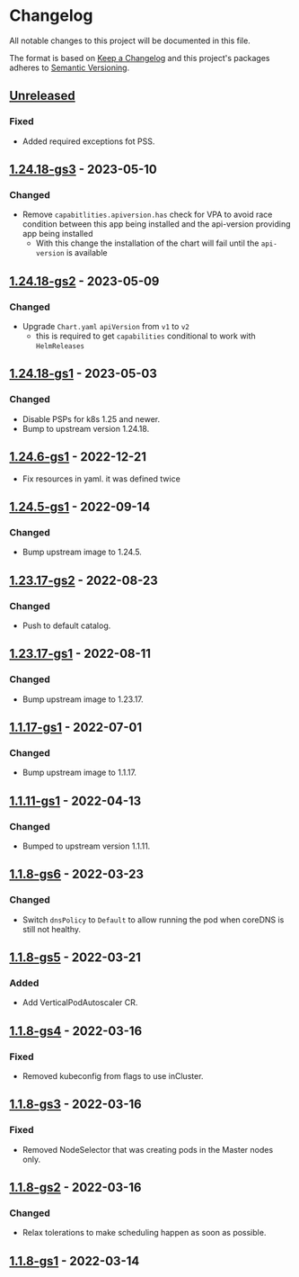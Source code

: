 # Changelog

All notable changes to this project will be documented in this file.

The format is based on [Keep a Changelog](http://keepachangelog.com/en/1.0.0/)
and this project's packages adheres to [Semantic Versioning](http://semver.org/spec/v2.0.0.html).

## [Unreleased]

### Fixed

- Added required exceptions fot PSS.

## [1.24.18-gs3] - 2023-05-10

### Changed

- Remove `capabitlities.apiversion.has` check for VPA to avoid race condition between this app being installed and the api-version providing app being installed
  - With this change the installation of the chart will fail until the `api-version` is available

## [1.24.18-gs2] - 2023-05-09

### Changed

- Upgrade `Chart.yaml` `apiVersion` from `v1` to `v2`
  - this is required to get `capabilities` conditional to work with `HelmReleases` 
  
## [1.24.18-gs1] - 2023-05-03

### Changed

- Disable PSPs for k8s 1.25 and newer.
- Bump to upstream version 1.24.18.

## [1.24.6-gs1] - 2022-12-21

- Fix resources in yaml. it was defined twice

## [1.24.5-gs1] - 2022-09-14

### Changed

- Bump upstream image to 1.24.5.

## [1.23.17-gs2] - 2022-08-23

### Changed

- Push to default catalog.
 
## [1.23.17-gs1] - 2022-08-11

### Changed

- Bump upstream image to 1.23.17.

## [1.1.17-gs1] - 2022-07-01

### Changed

- Bump upstream image to 1.1.17.

## [1.1.11-gs1] - 2022-04-13

### Changed

- Bumped to upstream version 1.1.11.

## [1.1.8-gs6] - 2022-03-23

### Changed

- Switch `dnsPolicy` to `Default` to allow running the pod when coreDNS is still not healthy.

## [1.1.8-gs5] - 2022-03-21

### Added

- Add VerticalPodAutoscaler CR.

## [1.1.8-gs4] - 2022-03-16

### Fixed

- Removed kubeconfig from flags to use inCluster.

## [1.1.8-gs3] - 2022-03-16

### Fixed

- Removed NodeSelector that was creating pods in the Master nodes only.

## [1.1.8-gs2] - 2022-03-16

### Changed

- Relax tolerations to make scheduling happen as soon as possible.
## [1.1.8-gs1] - 2022-03-14

[Unreleased]: https://github.com/giantswarm/azure-cloud-node-manager-app/compare/v1.24.18-gs3...HEAD
[1.24.18-gs3]: https://github.com/giantswarm/azure-cloud-node-manager-app/compare/v1.24.18-gs2...v1.24.18-gs3
[1.24.18-gs2]: https://github.com/giantswarm/azure-cloud-node-manager-app/compare/v1.24.18-gs1...v1.24.18-gs2
[1.24.18-gs1]: https://github.com/giantswarm/azure-cloud-node-manager-app/compare/v1.24.6-gs1...v1.24.18-gs1
[1.24.6-gs1]: https://github.com/giantswarm/azure-cloud-node-manager-app/compare/v1.24.5-gs1...v1.24.6-gs1
[1.24.5-gs1]: https://github.com/giantswarm/azure-cloud-node-manager-app/compare/v1.23.17-gs2...v1.24.5-gs1
[1.23.17-gs2]: https://github.com/giantswarm/azure-cloud-node-manager-app/compare/v1.23.17-gs1...v1.23.17-gs2
[1.23.17-gs1]: https://github.com/giantswarm/azure-cloud-node-manager-app/compare/v1.1.17-gs1...v1.23.17-gs1
[1.1.17-gs1]: https://github.com/giantswarm/azure-cloud-node-manager-app/compare/v1.1.11-gs1...v1.1.17-gs1
[1.1.11-gs1]: https://github.com/giantswarm/azure-cloud-node-manager-app/compare/v1.1.8-gs6...v1.1.11-gs1
[1.1.8-gs6]: https://github.com/giantswarm/azure-cloud-node-manager-app/compare/v1.1.8-gs5...v1.1.8-gs6
[1.1.8-gs5]: https://github.com/giantswarm/azure-cloud-node-manager-app/compare/v1.1.8-gs4...v1.1.8-gs5
[1.1.8-gs4]: https://github.com/giantswarm/azure-cloud-node-manager-app/compare/v1.1.8-gs3...v1.1.8-gs4
[1.1.8-gs3]: https://github.com/giantswarm/azure-cloud-node-manager-app/compare/v1.1.8-gs2...v1.1.8-gs3
[1.1.8-gs2]: https://github.com/giantswarm/azure-cloud-node-manager-app/compare/v1.1.8-gs1...v1.1.8-gs2
[1.1.8-gs1]: https://github.com/giantswarm/azure-cloud-node-manager-app/compare/v0.0.0...v1.1.8-gs1
